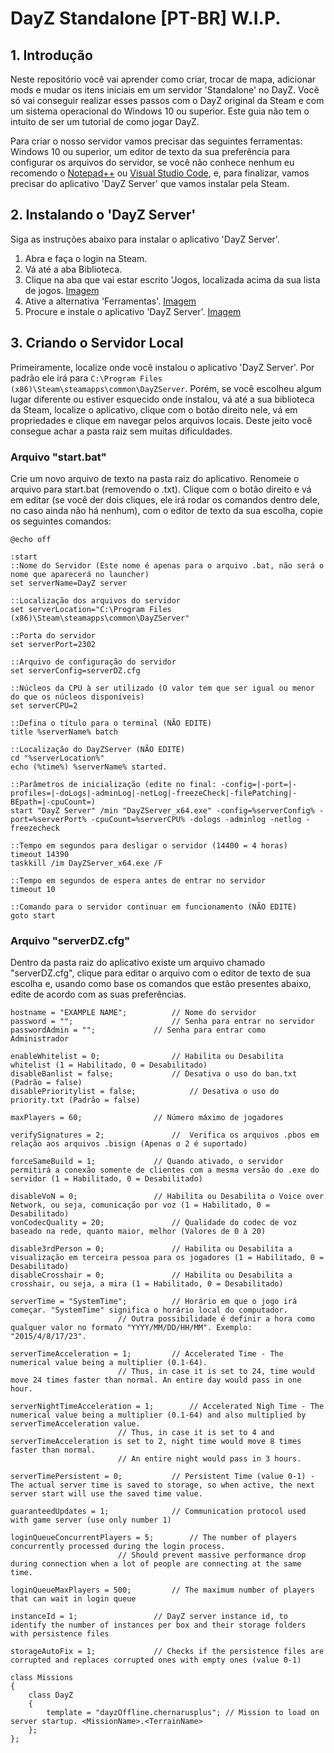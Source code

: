 # DayZ Standalone [PT-BR] W.I.P.

## 1. Introdução

Neste repositório você vai aprender como criar, trocar de mapa, adicionar mods e mudar os itens iniciais em um servidor 'Standalone' no DayZ. Você só vai conseguir realizar esses passos com o DayZ original da Steam e com um sistema operacional do Windows 10 ou superior. Este guia não tem o intuito de ser um tutorial de como jogar DayZ.
 
Para criar o nosso servidor vamos precisar das seguintes ferramentas: Windows 10 ou superior, um editor de texto da sua preferência para configurar os arquivos do servidor, se você não conhece nenhum eu recomendo o [Notepad++](https://notepad-plus-plus.org/downloads/) ou [Visual Studio Code](https://code.visualstudio.com/Download), e, para finalizar, vamos precisar do aplicativo 'DayZ Server' que vamos instalar pela Steam.

## 2. Instalando o 'DayZ Server'

Siga as instruções abaixo para instalar o aplicativo 'DayZ Server'.

 1. Abra e faça o login na Steam.
 2. Vá até a aba Biblioteca.
 3. Clique na aba que vai estar escrito 'Jogos, localizada acima da sua lista de jogos. [Imagem](https://prnt.sc/AisqsDSwcNoy)
 4. Ative a alternativa 'Ferramentas'. [Imagem](https://prnt.sc/BnnGXbihF8ZC)
 5. Procure e instale o aplicativo 'DayZ Server'. [Imagem](https://prnt.sc/wRsCVFLRz33g)

## 3. Criando o Servidor Local

Primeiramente, localize onde você instalou o aplicativo 'DayZ Server'. Por padrão ele irá para ```C:\Program Files (x86)\Steam\steamapps\common\DayZServer```. Porém, se você escolheu algum lugar diferente ou estiver esquecido onde instalou, vá até a sua biblioteca da Steam, localize o aplicativo, clique com o botão direito nele, vá em propriedades e clique em navegar pelos arquivos locais. Deste jeito você consegue achar a pasta raiz sem muitas dificuldades.

### Arquivo "start.bat"

Crie um novo arquivo de texto na pasta raiz do aplicativo. Renomeie o arquivo para start.bat (removendo o .txt). Clique com o botão direito e vá em editar (se você der dois cliques, ele irá rodar os comandos dentro dele, no caso ainda não há nenhum), com o editor de texto da sua escolha, copie os seguintes comandos:

```
@echo off

:start
::Nome do Servidor (Este nome é apenas para o arquivo .bat, não será o nome que aparecerá no launcher)
set serverName=DayZ server

::Localização dos arquivos do servidor
set serverLocation="C:\Program Files (x86)\Steam\steamapps\common\DayZServer"

::Porta do servidor
set serverPort=2302

::Arquivo de configuração do servidor
set serverConfig=serverDZ.cfg

::Núcleos da CPU à ser utilizado (O valor tem que ser igual ou menor do que os núcleos disponíveis)
set serverCPU=2

::Defina o título para o terminal (NÃO EDITE)
title %serverName% batch

::Localização do DayZServer (NÃO EDITE)
cd "%serverLocation%"
echo (%time%) %serverName% started.

::Parâmetros de inicialização (edite no final: -config=|-port=|-profiles=|-doLogs|-adminLog|-netLog|-freezeCheck|-filePatching|-BEpath=|-cpuCount=)
start "DayZ Server" /min "DayZServer_x64.exe" -config=%serverConfig% -port=%serverPort% -cpuCount=%serverCPU% -dologs -adminlog -netlog -freezecheck

::Tempo em segundos para desligar o servidor (14400 = 4 horas)
timeout 14390
taskkill /im DayZServer_x64.exe /F

::Tempo em segundos de espera antes de entrar no servidor
timeout 10

::Comando para o servidor continuar em funcionamento (NÃO EDITE)
goto start 

```

### Arquivo "serverDZ.cfg"

Dentro da pasta raiz do aplicativo existe um arquivo chamado "serverDZ.cfg", clique para editar o arquivo com o editor de texto de sua escolha e, usando como base os comandos que estão presentes abaixo, edite de acordo com as suas preferências.


```
hostname = "EXAMPLE NAME";			// Nome do servidor
password = "";				        // Senha para entrar no servidor
passwordAdmin = "";				// Senha para entrar como Administrador

enableWhitelist = 0;				// Habilita ou Desabilita whitelist (1 = Habilitado, 0 = Desabilitado)
disableBanlist = false;				// Desativa o uso do ban.txt (Padrão = false)
disablePrioritylist = false;			// Desativa o uso do priority.txt (Padrão = false)

maxPlayers = 60;				// Número máximo de jogadores

verifySignatures = 2;				//  Verifica os arquivos .pbos em relação aos arquivos .bisign (Apenas o 2 é suportado)

forceSameBuild = 1;				// Quando ativado, o servidor permitirá a conexão somente de clientes com a mesma versão do .exe do servidor (1 = Habilitado, 0 = Desabilitado)

disableVoN = 0;					// Habilita ou Desabilita o Voice over Network, ou seja, comunicação por voz (1 = Habilitado, 0 = Desabilitado)
vonCodecQuality = 20;				// Qualidade do codec de voz baseado na rede, quanto maior, melhor (Valores de 0 à 20)

disable3rdPerson = 0;				// Habilita ou Desabilita a visualização em terceira pessoa para os jogadores (1 = Habilitado, 0 = Desabilitado)
disableCrosshair = 0;				// Habilita ou Desabilita a crosshair, ou seja, a mira (1 = Habilitado, 0 = Desabilitado)

serverTime = "SystemTime";			// Horário em que o jogo irá começar. "SystemTime" significa o horário local do computador.
						// Outra possibilidade é definir a hora como qualquer valor no formato "YYYY/MM/DD/HH/MM". Exemplo: "2015/4/8/17/23".

serverTimeAcceleration = 1;			// Accelerated Time - The numerical value being a multiplier (0.1-64).
						// Thus, in case it is set to 24, time would move 24 times faster than normal. An entire day would pass in one hour.

serverNightTimeAcceleration = 1;		// Accelerated Nigh Time - The numerical value being a multiplier (0.1-64) and also multiplied by serverTimeAcceleration value.
						// Thus, in case it is set to 4 and serverTimeAcceleration is set to 2, night time would move 8 times faster than normal.
						// An entire night would pass in 3 hours.

serverTimePersistent = 0;			// Persistent Time (value 0-1) - The actual server time is saved to storage, so when active, the next server start will use the saved time value.

guaranteedUpdates = 1;				// Communication protocol used with game server (use only number 1)

loginQueueConcurrentPlayers = 5;		// The number of players concurrently processed during the login process.
						// Should prevent massive performance drop during connection when a lot of people are connecting at the same time.

loginQueueMaxPlayers = 500;			// The maximum number of players that can wait in login queue

instanceId = 1;					// DayZ server instance id, to identify the number of instances per box and their storage folders with persistence files

storageAutoFix = 1;				// Checks if the persistence files are corrupted and replaces corrupted ones with empty ones (value 0-1)

class Missions
{
	class DayZ
	{
		template = "dayzOffline.chernarusplus";	// Mission to load on server startup. <MissionName>.<TerrainName>
	};
};

```
